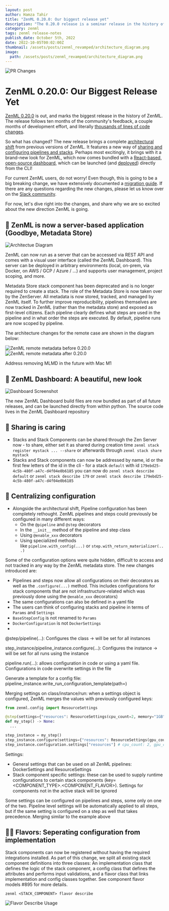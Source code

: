 ```yaml
---
layout: post
author: Hamza Tahir
title: "ZenML 0.20.0: Our biggest release yet"
description: "The 0.20.0 release is a seminar release in the history of the ZenML project. After 10 months of continuous feedback and iteration, we bring you a whole new architecture and redesign of ZenML - and a new dashboard to boot."
category: zenml
tags: zenml release-notes
publish_date: October 5th, 2022
date: 2022-10-05T00:02:00Z
thumbnail: /assets/posts/zenml_revamped/architecture_diagram.png
image:
  path: /assets/posts/zenml_revamped/architecture_diagram.png
---
```


![PR Changes](/assets/posts/zenml_revamped/pr_changes.png)


# ZenML 0.20.0: Our Biggest Release Yet

[ZenML 0.20.0](https://github.com/zenml-io/zenml/releases/tag/0.20.0) is out, and marks the biggest release in the history of ZenML. The release follows ten months of the community's feedback, a couple months of development effort, and literally [thousands of lines of code changes](https://github.com/zenml-io/zenml/pull/879). 

So what has changed? The new release brings a complete [architectural shift](https://docs.zenml.io/getting-started/core-concepts) from previous versions of ZenML. It features a new way of [sharing and configuring pipelines and stacks](https://docs.zenml.io/advanced-guide/pipelines/settings). Perhaps most excitingly, it brings with it a brand-new look for ZenML, which now comes bundled with a [React-based, open-source dashboard](https://github.com/zenml-io/zenml-dashboard), which can be launched (and [deployed](https://docs.zenml.io/getting-started/deploying-zenml)) directly from the CLI!

For current ZenML users, do not worry! Even though, this is going to be a big breaking change, we have extensively documented a [migration guide](https://docs.zenml.io/guidelines/migration-zero-twenty). If there are any questions regarding the new changes, please let us know over on the [Slack community](https://zenml.io/slack-invite).

For now, let's dive right into the changes, and share why we are so excited about the new direction ZenML is going.

## 🤖 ZenML is now a server-based application (Goodbye, Metadata Store)

![Architectue Diagram](/assets/posts/zenml_revamped/architecture_diagram.png)

ZenML can now run as a server that can be accessed via REST API and comes with a visual user interface (called the ZenML Dashboard). This server can be deployed in arbitrary environments (local, on-prem, via Docker, on AWS / GCP / Azure / ...) and supports user management, project scoping, and more.

Metadata Store stack component has been deprecated and is no longer required to create a stack. The role of the Metadata Store is now taken over by the ZenServer. All metadata is now stored, tracked, and managed by ZenML itself. To further improve reproducibility, pipelines themselves are now tracked in ZenML (rather than the metadata store) and exposed as first-level citizens. Each pipeline clearly defines what steps are used in the pipeline and in what order the steps are executed. By default, pipeline runs are now scoped by pipeline.

The architecture changes for the remote case are shown in the diagram below:

![ZenML remote metadata before 0.20.0](/assets/posts/zenml_revamped/remote-metadata-pre-0.20.png)
![ZenML remote metadata after 0.20.0](/assets/posts/zenml_revamped/remote-metadata-post-0.20.png)


Address removing MLMD in the future with Mac M1

## 🎠 ZenML Dashboard: A beautiful, new look

![Dashboard Screenshot](/assets/posts/zenml_revamped/pipelines_dashboard.png)

The new ZenML Dashboard build files are now bundled as part of all future releases, and can be launched directly from within python. The source code lives in the ZenML Dashboard repository 

## 🥰 Sharing is caring

- Stacks and Stack Components can be shared through the Zen Server now - to share, either set it as shared during creation time `zenml stack register mystack ... --share`  or afterwards through `zenml stack share mystack`
- Stacks and Stack components can now be addressed by name, id or the first few letters of the id in the cli - for a stack `default` with id `179ebd25-4c5b-480f-a47c-d4f04e0b6185`  you can now do `zenml stack describe default` or `zenml stack describe 179` or `zenml stack describe 179ebd25-4c5b-480f-a47c-d4f04e0b6185`

## 🎊 Centralizing configuration

- Alongside the architectural shift, Pipeline configuration has been completely rethought. ZenML pipelines and steps could previously be configured in many different ways:
    - On the `@pipeline` and `@step` decorators
    - In the `__init__` method of the pipeline and step class
    - Using `@enable_xxx` decorators
    - Using specialized methods like `pipeline.with_config(...)` or `step.with_return_materializer(...)`

Some of the configuration options were quite hidden, difficult to access and not tracked in any way by the ZenML metadata store. The new changes introduced are:

- Pipelines and steps now allow all configurations on their decorators as well as the `.configure(...)` method. This includes configurations for stack components that are not infrastructure-related which was previously done using the `@enable_xxx` decorators)
- The same configurations can also be defined in a yaml file
- The users can think of configuring stacks and pipeline in terms of `Params` and `Settings`
- `BaseStepConfig` is not renamed to `Params`
- `DockerConfiguration` is not `DockerSettings`
- 
@step/pipeline(…): Configures the class -> will be set for all instances

step_instance/pipeline_instance.configure(…): Configures the instance -> will be set for all runs using the instance

pipeline.run(…): allows configuration in code or using a yaml file. Configurations in code overwrite settings in the file

Generate a template for a config file: pipeline_instance.write_run_configuration_template(path=<PATH>)


Merging settings on class/instance/run:
when a settings object is configured, ZenML merges the values with previously configured keys: <Example>

```python
from zenml.config import ResourceSettings

@step(settings={"resources": ResourceSettings(cpu_count=2, memory="1GB")})
def my_step() -> None:
  ...

step_instance = my_step()
step_instance.configure(settings={"resources": ResourceSettings(gpu_count=1, memory="2GB")})
step_instance.configuration.settings["resources"] # cpu_count: 2, gpu_count=1, memory=2BG
```

Settings:
- General settings that can be used on all ZenML pipelines: DockerSettings and ResourceSettings
- Stack component specific settings: these can be used to supply runtime configurations to certain stack components (key= <COMPONENT_TYPE>.<COMPONENT_FLAVOR>). Settings for components not in the active stack will be ignored

Some settings can be configured on pipelines and steps, some only on one of the two. Pipeline level settings will be automatically applied to all steps, but if the same setting is configured on a step as well that takes precedence. Merging similar to the example above




## 👨‍🍳 Flavors: Seperating configuration from implementation

Stack components can now be registered without having the required integrations installed. As part of this change, we split all existing stack component definitions into three classes: An implementation class that defines the logic of the stack component, a config class that defines the attributes and performs input validations, and a flavor class that links implementation and config classes together. See component flavor models #895 for more details.

```
zenml <STACK_COMPONENT> flavor describe
```

![Flavor Describe Usage](/assets/posts/zenml_revamped/flavor_describe.png)